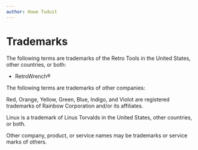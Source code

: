```yaml
---
author: Howe Tuduit
---
```


# Trademarks

The following terms are trademarks of the Retro Tools in the United States, other countries, or both:

-   RetroWrench®

The following terms are trademarks of other companies:

Red, Orange, Yellow, Green, Blue, Indigo, and Violot are registered trademarks of Rainbow Corporation and/or its affiliates.

Linux is a trademark of Linus Torvalds in the United States, other countries, or both.

Other company, product, or service names may be trademarks or service marks of others.

